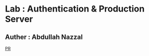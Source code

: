 # Lab    : Authentication & Production Server

## Auther : Abdullah Nazzal

[PR](https://github.com/abdullahnazzal/drf-auth/pull/1)
